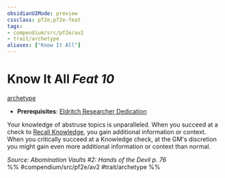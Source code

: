 ```yaml
---
obsidianUIMode: preview
cssclass: pf2e,pf2e-feat
tags:
- compendium/src/pf2e/av2
- trait/archetype
aliases: ["Know It All"]
---
```

# Know It All  *Feat 10*  
[archetype](archetype.md "Archetype Feat Trait")  

- **Prerequisites**: [Eldritch Researcher Dedication](eldritch-researcher-dedication-av2.md)

Your knowledge of abstruse topics is unparalleled. When you succeed at a check to [Recall Knowledge](recall-knowledge.md), you gain additional information or context. When you critically succeed at a Knowledge check, at the GM's discretion you might gain even more additional information or context than normal.

*Source: Abomination Vaults #2: Hands of the Devil p. 76*  
%% #compendium/src/pf2e/av2 #trait/archetype %%